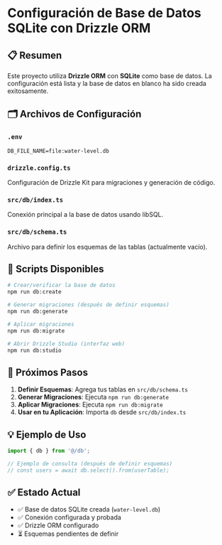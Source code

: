# Configuración de Base de Datos SQLite con Drizzle ORM

## 📋 Resumen

Este proyecto utiliza **Drizzle ORM** con **SQLite** como base de datos. La configuración está lista y la base de datos en blanco ha sido creada exitosamente.

## 🗂️ Archivos de Configuración

### `.env`
```
DB_FILE_NAME=file:water-level.db
```

### `drizzle.config.ts`
Configuración de Drizzle Kit para migraciones y generación de código.

### `src/db/index.ts`
Conexión principal a la base de datos usando libSQL.

### `src/db/schema.ts`
Archivo para definir los esquemas de las tablas (actualmente vacío).

## 🚀 Scripts Disponibles

```bash
# Crear/verificar la base de datos
npm run db:create

# Generar migraciones (después de definir esquemas)
npm run db:generate

# Aplicar migraciones
npm run db:migrate

# Abrir Drizzle Studio (interfaz web)
npm run db:studio
```

## 📝 Próximos Pasos

1. **Definir Esquemas**: Agrega tus tablas en `src/db/schema.ts`
2. **Generar Migraciones**: Ejecuta `npm run db:generate`
3. **Aplicar Migraciones**: Ejecuta `npm run db:migrate`
4. **Usar en tu Aplicación**: Importa `db` desde `src/db/index.ts`

## 💡 Ejemplo de Uso

```typescript
import { db } from '@/db';

// Ejemplo de consulta (después de definir esquemas)
// const users = await db.select().from(userTable);
```

## ✅ Estado Actual

- ✅ Base de datos SQLite creada (`water-level.db`)
- ✅ Conexión configurada y probada
- ✅ Drizzle ORM configurado
- ⏳ Esquemas pendientes de definir